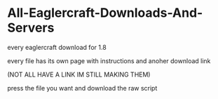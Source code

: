 # All-Eaglercraft-Downloads-And-Servers
every eaglercraft download for 1.8

every file has its own page with instructions and anoher download link 

(NOT ALL HAVE A LINK IM STILL MAKING THEM)



press the file you want and download the raw script 
